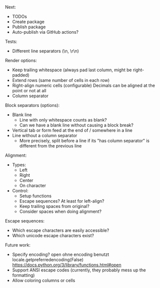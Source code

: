 Next:
  * TODOs
  * Create package
  * Publish package
  * Auto-publish via GitHub actions?

Tests:
  * Different line separators (\n, \r\n)

Render options:
  * Keep trailing whitespace (always pad last column, might be right-padded)
  * Extend rows (same number of cells in each row)
  * Right-align numeric cells (configurable)
    Decimals can be aligned at the point or not at all
  * Column separator

Block separators (options):
  * Blank line
    * Line with only whitespace counts as blank?
    * Can we have a blank line without causing a block break?
  * Vertical tab or form feed at the end of / somewhere in a line
  * Line without a column separator
    * More precisely, split before a line if its "has column separator" is
      different from the previous line

Alignment:
  * Types:
    * Left
    * Right
    * Center
    * On character
  * Control:
    * Setup functions
    * Escape sequences? At least for left-align?
    * Keep trailing spaces from original?
    * Consider spaces when doing alignment?

Escape sequences:
  * Which escape characters are easily accessible?
  * Which unicode escape characters exist?

Future work:
  * Specify encoding?
    open ohne encoding benutzt locale.getpreferredencoding(False)
    https://docs.python.org/3/library/functions.html#open
  * Support ANSI escape codes (currently, they probably mess up the formatting)
  * Allow coloring columns or cells
